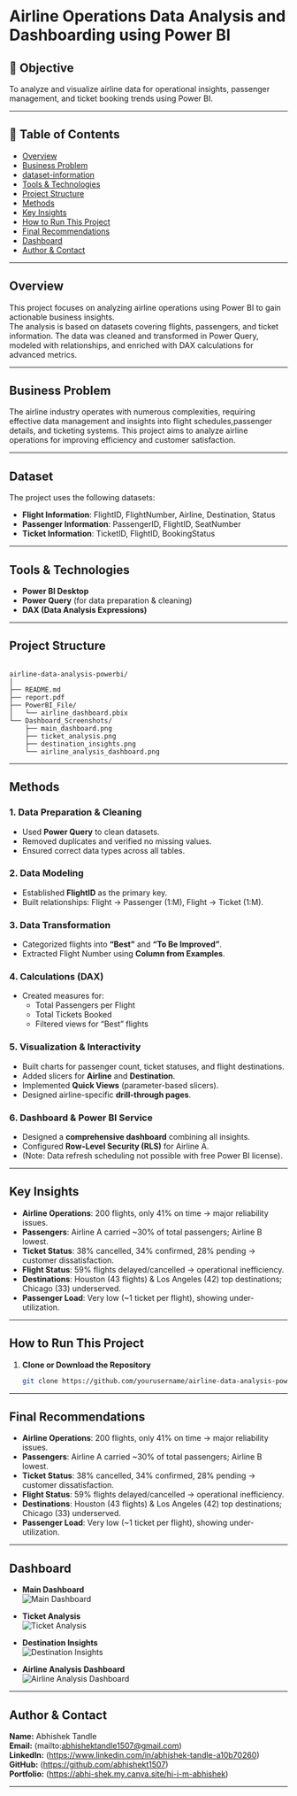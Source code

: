 # Airline Operations Data Analysis and Dashboarding using Power BI   

## 🎯 Objective  
To analyze and visualize airline data for operational insights, passenger management, and ticket booking trends using Power BI. 

---

## 📑 Table of Contents  
 
- <a href="#overview">Overview</a>
- <a href="#business-problem">Business Problem</a>
- <a href="#dataset">dataset-information</a>
- <a href="#tools--technologies">Tools & Technologies</a>
- <a href="#project-structure">Project Structure</a>
- <a href="#methods">Methods</a>
- <a href="#key insights">Key Insights</a>
- <a href="#how-to-run-this-project">How to Run This Project</a>
- <a href="#final-recommendations">Final Recommendations</a>
- <a href="#dashboard">Dashboard</a>
- <a href="#author--contact">Author & Contact</a>


---

<h2><a class="anchor" id="overview"></a>Overview</h2>

This project focuses on analyzing airline operations using Power BI to gain actionable business insights.  
The analysis is based on datasets covering flights, passengers, and ticket information. The data was cleaned and transformed in Power Query, modeled with relationships, and enriched with DAX calculations for advanced metrics.  

---

<h2><a class="anchor" id="business-problem"></a>Business Problem</h2>

The airline industry operates with numerous complexities, requiring effective data
management and insights into flight schedules,passenger details, and ticketing systems. This
project aims to analyze airline operations for improving efficiency and customer satisfaction.

---

<h2><a class="anchor" id="dataset"></a>Dataset</h2> 

The project uses the following datasets:  
- **Flight Information**: FlightID, FlightNumber, Airline, Destination, Status  
- **Passenger Information**: PassengerID, FlightID, SeatNumber  
- **Ticket Information**: TicketID, FlightID, BookingStatus  

---

<h2><a class="anchor" id="tools--technologies"></a>Tools & Technologies</h2>

- **Power BI Desktop**  
- **Power Query** (for data preparation & cleaning)  
- **DAX (Data Analysis Expressions)**  

---

<h2><a class="anchor" id="project-structure"></a>Project Structure</h2>

```

airline-data-analysis-powerbi/
│
├── README.md
├── report.pdf
├── PowerBI_File/
│   └── airline_dashboard.pbix
└── Dashboard_Screenshots/
    ├── main_dashboard.png
    ├── ticket_analysis.png
    ├── destination_insights.png
    └── airline_analysis_dashboard.png

```

---


<h2><a class="anchor" id="methods"></a>Methods</h2>

### 1. Data Preparation & Cleaning
- Used **Power Query** to clean datasets.  
- Removed duplicates and verified no missing values.  
- Ensured correct data types across all tables.  

### 2. Data Modeling
- Established **FlightID** as the primary key.  
- Built relationships: Flight → Passenger (1:M), Flight → Ticket (1:M).  

### 3. Data Transformation
- Categorized flights into **“Best”** and **“To Be Improved”**.  
- Extracted Flight Number using **Column from Examples**.  

### 4. Calculations (DAX)
- Created measures for:  
  - Total Passengers per Flight  
  - Total Tickets Booked  
  - Filtered views for “Best” flights  

### 5. Visualization & Interactivity
- Built charts for passenger count, ticket statuses, and flight destinations.  
- Added slicers for **Airline** and **Destination**.  
- Implemented **Quick Views** (parameter-based slicers).  
- Designed airline-specific **drill-through pages**.  

### 6. Dashboard & Power BI Service
- Designed a **comprehensive dashboard** combining all insights.  
- Configured **Row-Level Security (RLS)** for Airline A.  
- (Note: Data refresh scheduling not possible with free Power BI license).  

---

<h2><a class="anchor" id="key insights"></a>Key Insights</h2>

- **Airline Operations**: 200 flights, only 41% on time → major reliability issues.  
- **Passengers**: Airline A carried ~30% of total passengers; Airline B lowest.  
- **Ticket Status**: 38% cancelled, 34% confirmed, 28% pending → customer dissatisfaction.  
- **Flight Status**: 59% flights delayed/cancelled → operational inefficiency.  
- **Destinations**: Houston (43 flights) & Los Angeles (42) top destinations; Chicago (33) underserved.  
- **Passenger Load**: Very low (~1 ticket per flight), showing under-utilization.  

---

<h2><a class="anchor" id="how-to-run-this-project"></a>How to Run This Project</h2>

1. **Clone or Download the Repository**
   ```bash
   git clone https://github.com/yourusername/airline-data-analysis-powerbi.git

---

<h2><a class="anchor" id="final-recommendations"></a>Final Recommendations</h2>

- **Airline Operations**: 200 flights, only 41% on time → major reliability issues.  
- **Passengers**: Airline A carried ~30% of total passengers; Airline B lowest.  
- **Ticket Status**: 38% cancelled, 34% confirmed, 28% pending → customer dissatisfaction.  
- **Flight Status**: 59% flights delayed/cancelled → operational inefficiency.  
- **Destinations**: Houston (43 flights) & Los Angeles (42) top destinations; Chicago (33) underserved.  
- **Passenger Load**: Very low (~1 ticket per flight), showing under-utilization.  

---

<h2><a class="anchor" id="dashboard"></a>Dashboard</h2>

- **Main Dashboard**  
  ![Main Dashboard](Dashboard_Screenshots/Main_Dashboard.png)  

- **Ticket Analysis**  
  ![Ticket Analysis](Dashboard_Screenshots/Ticket_Analysis.png)  

- **Destination Insights**  
  ![Destination Insights](Dashboard_Screenshots/Destination_Insights.png)  

- **Airline Analysis Dashboard**  
  ![Airline Analysis Dashboard](Dashboard_Screenshots/Airline_Analysis_Dashboard.png)  

---

<h2><a class="anchor" id="author--contact"></a>Author & Contact</h2>

**Name:** Abhishek Tandle  
**Email:** (mailto:abhishektandle1507@gmail.com)  
**LinkedIn:** (https://www.linkedin.com/in/abhishek-tandle-a10b70260)  
**GitHub:** (https://github.com/abhishekt1507)  
**Portfolio:** (https://abhi-shek.my.canva.site/hi-i-m-abhishek)  

---